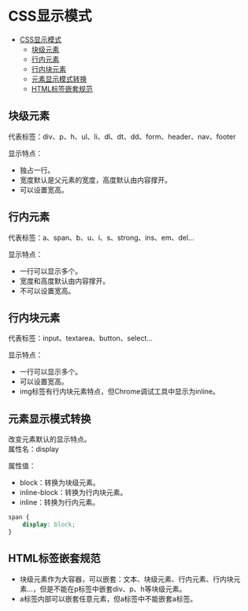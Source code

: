 # CSS显示模式

<!-- TOC -->
* [CSS显示模式](#css显示模式)
  * [块级元素](#块级元素)
  * [行内元素](#行内元素)
  * [行内块元素](#行内块元素)
  * [元素显示模式转换](#元素显示模式转换)
  * [HTML标签嵌套规范](#html标签嵌套规范)
<!-- TOC -->

## 块级元素
代表标签：div、p、h、ul、li、dl、dt、dd、form、header、nav、footer  

显示特点：
- 独占一行。
- 宽度默认是父元素的宽度，高度默认由内容撑开。
- 可以设置宽高。

## 行内元素
代表标签：a、span、b、u、i、s、strong、ins、em、del...  

显示特点：
- 一行可以显示多个。
- 宽度和高度默认由内容撑开。
- 不可以设置宽高。

## 行内块元素
代表标签：input、textarea、button、select...

显示特点：
- 一行可以显示多个。
- 可以设置宽高。
- img标签有行内块元素特点，但Chrome调试工具中显示为inline。

## 元素显示模式转换
改变元素默认的显示特点。  
属性名：display  

属性值：
- block：转换为块级元素。
- inline-block：转换为行内块元素。
- inline：转换为行内元素。

```css
span {
    display: block;
}
```

## HTML标签嵌套规范
- 块级元素作为大容器，可以嵌套：文本、块级元素、行内元素、行内块元素...，但是不能在p标签中嵌套div、p、h等块级元素。
- a标签内部可以嵌套任意元素，但a标签中不能嵌套a标签。
